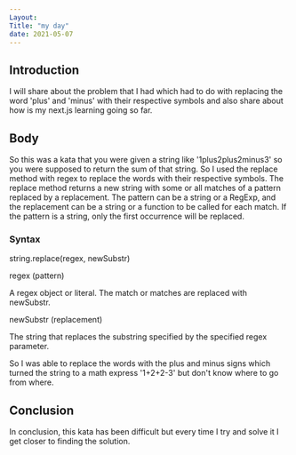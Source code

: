 ```yaml
---
Layout:
Title: "my day"
date: 2021-05-07
---
```


## Introduction

I will share about the problem that I had which had to do with replacing the word 'plus' and 'minus' with their respective symbols and also share about how is my next.js learning going so far.

## Body

So this was a kata that you were given a string like '1plus2plus2minus3' so you were supposed to return the sum of that string. So I used the replace method with regex to replace the words with their respective symbols. The replace method returns a new string with some or all matches of a pattern replaced by a replacement. The pattern can be a string or a RegExp, and the replacement can be a string or a function to be called for each match. If the pattern is a string, only the first occurrence will be replaced.

### Syntax

string.replace(regex, newSubstr)

regex (pattern)

A regex object or literal. The match or matches are replaced with newSubstr.

newSubstr (replacement)

The string that replaces the substring specified by the specified regex parameter.

So I was able to replace the words with the plus and minus signs which turned the string to a math express '1+2+2-3' but don't know where to go from where.

## Conclusion

In conclusion, this kata has been difficult but every time I try and solve it I get closer to finding the solution.
